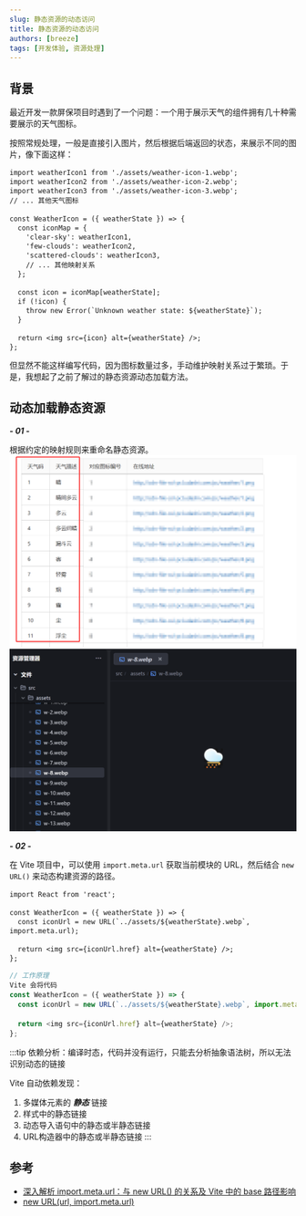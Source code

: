 ```yaml
---
slug: 静态资源的动态访问
title: 静态资源的动态访问
authors: [breeze]
tags: [开发体验, 资源处理]
---
```


## 背景
最近开发一款屏保项目时遇到了一个问题：一个用于展示天气的组件拥有几十种需要展示的天气图标。

按照常规处理，一般是直接引入图片，然后根据后端返回的状态，来展示不同的图片，像下面这样：

```tsx
import weatherIcon1 from './assets/weather-icon-1.webp';
import weatherIcon2 from './assets/weather-icon-2.webp';
import weatherIcon3 from './assets/weather-icon-3.webp';
// ... 其他天气图标

const WeatherIcon = ({ weatherState }) => {
  const iconMap = {
    'clear-sky': weatherIcon1,
    'few-clouds': weatherIcon2,
    'scattered-clouds': weatherIcon3,
    // ... 其他映射关系
  };

  const icon = iconMap[weatherState];
  if (!icon) {
    throw new Error(`Unknown weather state: ${weatherState}`);
  }

  return <img src={icon} alt={weatherState} />;
};
```
但显然不能这样编写代码，因为图标数量过多，手动维护映射关系过于繁琐。于是，我想起了之前了解过的静态资源动态加载方法。

## 动态加载静态资源

**- *01* -** 

根据约定的映射规则来重命名静态资源。
![映射关系](./image-1.png)
![重命名](./image-2.png)


**- *02* -** 

在 Vite 项目中，可以使用 `import.meta.url` 获取当前模块的 URL，然后结合 `new URL()` 来动态构建资源的路径。

```tsx
import React from 'react';

const WeatherIcon = ({ weatherState }) => {
  const iconUrl = new URL(`../assets/${weatherState}.webp`, import.meta.url);

  return <img src={iconUrl.href} alt={weatherState} />;
};
```


```js
// 工作原理
Vite 会将代码
const WeatherIcon = ({ weatherState }) => {
  const iconUrl = new URL(`../assets/${weatherState}.webp`, import.meta.url);

  return <img src={iconUrl.href} alt={weatherState} />;
};


```

:::tip
依赖分析：编译时态，代码并没有运行，只能去分析抽象语法树，所以无法识别动态的链接

Vite 自动依赖发现：
1. 多媒体元素的 ***静态*** 链接
2. 样式中的静态链接
3. 动态导入语句中的静态或半静态链接
4. URL构造器中的静态或半静态链接
:::

## 参考
- [深入解析 import.meta.url：与 new URL() 的关系及 Vite 中的 base 路径影响](https://juejin.cn/post/7512671108396548146)
- [new URL(url, import.meta.url)](https://cn.vite.dev/guide/assets.html#new-url-url-import-meta-url)